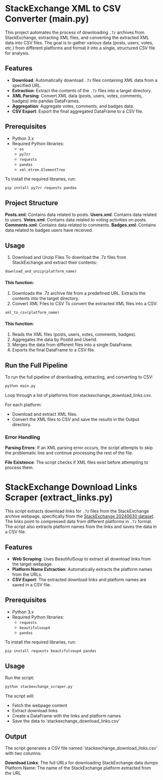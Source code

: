 # StackExchange XML to CSV Converter (main.py)

This project automates the process of downloading `.7z` archives from StackExchange, extracting XML files, and converting the extracted XML data into CSV files. The goal is to gather various data (posts, users, votes, etc.) from different platforms and format it into a single, structured CSV file for analysis.

## Features

- **Download**: Automatically download `.7z` files containing XML data from a specified URL.
- **Extraction**: Extract the contents of the `.7z` files into a target directory.
- **XML Parsing**: Convert XML data (posts, users, votes, comments, badges) into pandas DataFrames.
- **Aggregation**: Aggregate votes, comments, and badges data.
- **CSV Export**: Export the final aggregated DataFrame to a CSV file.

## Prerequisites

- Python 3.x
- Required Python libraries:
  - `os`
  - `py7zr`
  - `requests`
  - `pandas`
  - `xml.etree.ElementTree`

To install the required libraries, run:
```bash
pip install py7zr requests pandas 
```

## Project Structure

**Posts.xml**: Contains data related to posts.
**Users.xml**: Contains data related to users.
**Votes.xml**: Contains data related to voting activities on posts.
**Comments.xml**: Contains data related to comments.
**Badges.xml**: Contains data related to badges users have received.

## Usage

1. Download and Unzip Files
To download the .7z files from StackExchange and extract their contents:

```python
download_and_unzip(platform_name)
```
#### This function:
1. Downloads the .7z archive file from a predefined URL.
Extracts the contents into the target directory.
2. Convert XML Files to CSV
To convert the extracted XML files into a CSV:

```python
xml_to_csv(platform_name)
```

#### This function:

1. Reads the XML files (posts, users, votes, comments, badges).
2. Aggregates the data by PostId and UserId.
3. Merges the data from different files into a single DataFrame.
4. Exports the final DataFrame to a CSV file.

## Run the Full Pipeline
To run the full pipeline of downloading, extracting, and converting to CSV:

```bash
python main.py
```

Loop through a list of platforms from stackexchange_download_links.csv. 

For each platform:
  - Download and extract XML files. 
  - Convert the XML files to CSV and save the results in the Output directory.

### Error Handling

**Parsing Errors**: If an XML parsing error occurs, the script attempts to skip the problematic line and continue processing the rest of the file.

**File Existence**: The script checks if XML files exist before attempting to process them.

# StackExchange Download Links Scraper (extract_links.py)

This script extracts download links for `.7z` files from the StackExchange archive webpage, specifically from the [StackExchange 20240630 dataset](https://archive.org/details/stackexchange_20240630). \
The links point to compressed data from different platforms in `.7z` format. \
The script also extracts platform names from the links and saves the data in a CSV file.

## Features

- **Web Scraping**: Uses BeautifulSoup to extract all download links from the target webpage.
- **Platform Name Extraction**: Automatically extracts the platform names from the URLs.
- **CSV Export**: The extracted download links and platform names are saved in a CSV file.

## Prerequisites

- Python 3.x
- Required Python libraries:
  - `requests`
  - `beautifulsoup4`
  - `pandas`

To install the required libraries, run:
```bash
pip install requests beautifulsoup4 pandas
```

## Usage
Run the script:

```bash
python stackexchange_scraper.py
```

The script will:
- Fetch the webpage content 
- Extract download links 
- Create a DataFrame with the links and platform names 
- Save the data to 'stackexchange_download_links.csv'

## Output
The script generates a CSV file named 'stackexchange_download_links.csv' with two columns:

**Download Links**: The full URLs for downloading StackExchange data dumps
Platform Name: The name of the StackExchange platform extracted from the URL
